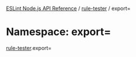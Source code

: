[ESLint Node.js API Reference](../index.md) / [rule-tester](rule_tester.md) / export=

# Namespace: export=

[rule-tester](rule_tester.md).export=
